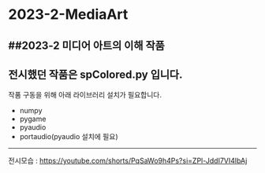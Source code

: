 # 2023-2-MediaArt
##2023-2 미디어 아트의 이해 작품
---
전시했던 작품은 spColored.py 입니다.
---
작품 구동을 위해 아래 라이브러리 설치가 필요합니다.
- numpy
- pygame
- pyaudio
- portaudio(pyaudio 설치에 필요)
---
전시모습 : https://youtube.com/shorts/PqSaWo9h4Ps?si=ZPl-JddI7VI4lbAj
